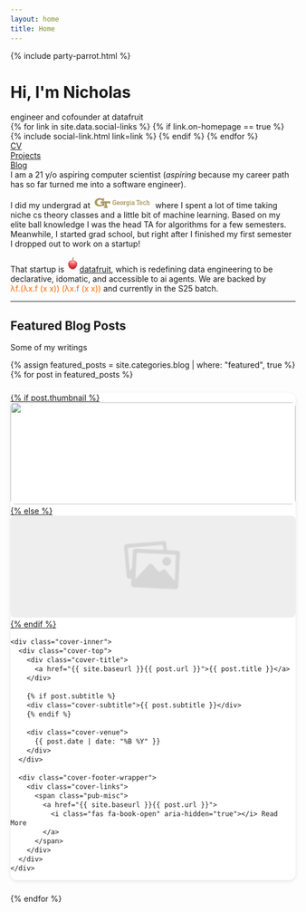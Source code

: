 ```yaml
---
layout: home
title: Home
---
```





<div id="intro-wrapper" class="l-text">
	<div id="intro-title-wrapper">
		<div id="intro-image-wrapper">
			<!-- <img id="intro-image" src="/images/portrait.png"> -->
			{% include party-parrot.html %}
		</div>
		<div id="intro-title-text-wrapper">
			<h1 id="intro-title">Hi, I'm Nicholas</h1>
			<div id="intro-subtitle">engineer and cofounder at datafruit</div>
			<div id="intro-title-socials">
				{% for link in site.data.social-links %}
					{% if link.on-homepage == true %}
						{% include social-link.html link=link %}
					{% endif %}
				{% endfor %}
			</div>
		</div>
	</div>
	<div id="everything-else" class="l-middle">
		<a href="{{ site.url }}/cv"><div><i class="fa fa-portrait icon icon-right-space"></i>CV</div></a>
		<a href="{{ site.url }}/projects"><div><i class="fa fa-shapes icon icon-right-space"></i>Projects</div></a>
		<a href="{{ site.url }}/blog"><div><i class="fa fa-list-ul icon icon-right-space"></i>Blog</div></a>
	</div>
	<div>
	I am a 21 y/o aspiring computer scientist (<em>aspiring</em> because my career path has so far turned me into a software engineer).
	</div>
	<div style="height: 1rem"></div>
	<div>
	I did my undergrad at <img class="intro-logo" style="width: 7em; padding-left: 4px; padding-right: 5px;" src="/images/gt_logo.svg"> where I spent a lot of time taking niche cs theory classes and a little bit of machine learning. Based on my elite ball knowledge I was the head TA for algorithms for a few semesters. Meanwhile, I started grad school, but right after I finished my first semester I dropped out to work on a startup!
  </div>
	<div style="height: 1rem"></div>
	<div>
	That startup is <img class="intro-logo" style="width: 16px; padding-bottom: 5px; padding-left: 3px;" src="/images/datafruit_logo.svg"> <a href="https://datafruit.dev">datafruit</a>, which is redefining data engineering to be declarative, idomatic, and accessible to ai agents. We are backed by <span style="color: #ff6600; white-space: nowrap;">λf.(λx.f (x x)) (λx.f (x x))</span>
 and currently in the S25 batch.
</div>

<hr class="l-middle home-hr">

<h2 class="feature-title">Featured Blog Posts</h2>

<p class="feature-text">
    Some of my writings
</p>

<style>
.cover-image img {
  width: 100%;
  object-fit: cover;
  height: 180px;
  border-radius: 0.5rem;
}
.cover-wrapper-3-col {
  display: grid;
  grid-template-columns: repeat(auto-fill, minmax(260px, 1fr));
  gap: 1.5rem;
}
.cover {
  background: #fff;
  border-radius: 0.75rem;
  box-shadow: 0 2px 6px rgba(0,0,0,0.1);
  overflow: hidden;
  display: flex;
  flex-direction: column;
  transition: box-shadow 0.2s ease, transform 0.2s ease;
}
.cover:hover {
  transform: translateY(-2px);
  box-shadow: 0 6px 16px rgba(0, 0, 0, 0.1);
}
.cover-inner {
  padding: 1rem;
  display: flex;
  flex-direction: column;
  justify-content: space-between;
  flex: 1;
}
.cover-title {
  font-weight: bold;
  font-size: 1rem;
  margin-bottom: 0.3rem;
}
.cover-subtitle {
  font-size: 0.875rem;
  color: #555;
  margin-bottom: 0.5rem;
}
.cover-venue {
  font-size: 0.75rem;
  color: #888;
}
.cover-links a {
  font-size: 0.75rem;
  text-decoration: none;
}
</style>

<div class="cover-wrapper cover-wrapper-3-col l-page">
  {% assign featured_posts = site.categories.blog | where: "featured", true %}
  {% for post in featured_posts %}
  <div class="cover">
    <div class="cover-image">
      <a href="{{ site.baseurl }}{{ post.url }}">
        {% if post.thumbnail %}
        <img src="{{ post.thumbnail }}">
        {% else %}
        <img src="/images/default.png">
        {% endif %}
      </a>
    </div>

    <div class="cover-inner">
      <div class="cover-top">
        <div class="cover-title">
          <a href="{{ site.baseurl }}{{ post.url }}">{{ post.title }}</a>
        </div>

        {% if post.subtitle %}
        <div class="cover-subtitle">{{ post.subtitle }}</div>
        {% endif %}

        <div class="cover-venue">
          {{ post.date | date: "%B %Y" }}
        </div>
      </div>

      <div class="cover-footer-wrapper">
        <div class="cover-links">
          <span class="pub-misc">
            <a href="{{ site.baseurl }}{{ post.url }}">
              <i class="fas fa-book-open" aria-hidden="true"></i> Read More
            </a>
          </span>
        </div>
      </div>
    </div>
  </div>
  {% endfor %}
</div>
